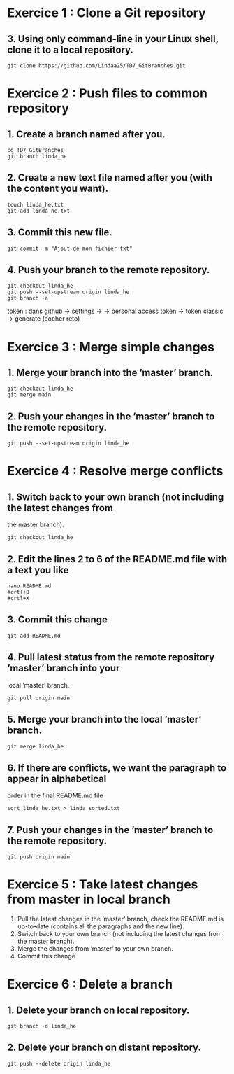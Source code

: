 
# Exercice 1 :  Clone a Git repository

## 3. Using only command-line in your Linux shell, clone it to a local repository.
```
git clone https://github.com/Lindaa25/TD7_GitBranches.git
```
# Exercice 2 :  Push files to common repository
## 1. Create a branch named after you.
```
cd TD7_GitBranches
git branch linda_he
```
## 2. Create a new text file named after you (with the content you want).
```
touch linda_he.txt
git add linda_he.txt
```
## 3. Commit this new file.
```
git commit -m "Ajout de mon fichier txt"
```
## 4. Push your branch to the remote repository.
```
git checkout linda_he
git push --set-upstream origin linda_he
git branch -a
```
token : dans github -> settings -> <developer settings> -> personal access token -> token classic -> generate (cocher reto)
  
# Exercice 3 : Merge simple changes
## 1. Merge your branch into the ’master’ branch.
```
git checkout linda_he
git merge main
```
## 2. Push your changes in the ’master’ branch to the remote repository.
  ```
  git push --set-upstream origin linda_he
  ```
  
# Exercice 4 : Resolve merge conflicts
  ## 1. Switch back to your own branch (not including the latest changes from
the master branch).
  ```
  git checkout linda_he
  ```
  ## 2. Edit the lines 2 to 6 of the README.md file with a text you like
  ```
  nano README.md
  #crtl+O 
  #crtl+X
  ```
  
  ## 3. Commit this change
  ```
  git add README.md
  ```
  ## 4. Pull latest status from the remote repository ’master’ branch into your
local ’master’ branch.
  ```
  git pull origin main
  ```
  ## 5. Merge your branch into the local ’master’ branch.
  ```
  git merge linda_he
  ```
  ## 6. If there are conflicts, we want the paragraph to appear in alphabetical
order in the final README.md file
  ```
  sort linda_he.txt > linda_sorted.txt
  ```
  ## 7. Push your changes in the ’master’ branch to the remote repository.
  ```
  git push origin main
  ```
  
 # Exercice 5 :  Take latest changes from master in local branch
  
 1. Pull the latest changes in the ’master’ branch, check the README.md
is up-to-date (contains all the paragraphs and the new line).
2. Switch back to your own branch (not including the latest changes from
the master branch).
3. Merge the changes from ’master’ to your own branch.
4. Commit this change 
 
 # Exercice 6 : Delete a branch
  ## 1. Delete your branch on local repository.
  ```
  git branch -d linda_he
  ```
  ## 2. Delete your branch on distant repository.
  ```
  git push --delete origin linda_he
  ```
  
  

  
 




